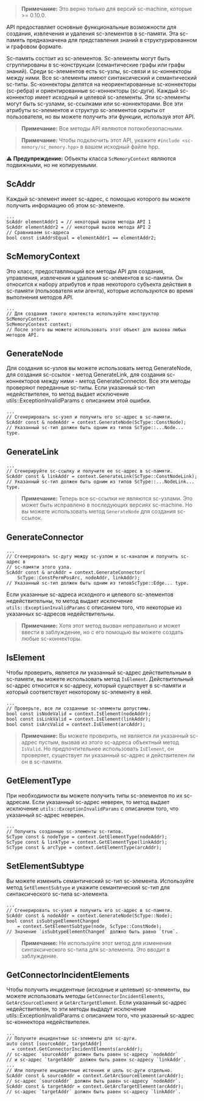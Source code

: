 > **Примечание:** Это верно только для версий sc-machine, которые >= 0.10.0.

API предоставляет основные функциональные возможности для создания, извлечения и удаления sc-элементов в sc-памяти. Эта sc-память предназначена для представления знаний в структурированном и графовом формате.

Sc-память состоит из sc-элементов. Sc-элементы могут быть сгруппированы в sc-конструкции (семантические графы или графы знаний). Среди sc-элементов есть sc-узлы, sc-связи и sc-коннекторы между ними. Все sc-элементы имеют синтаксический и семантический sc-типы. Sc-коннекторы делятся на неориентированные sc-коннекторы (sc-ребра) и ориентированные sc-коннекторы (sc-дуги). Каждый sc-коннектор имеет исходный и целевой sc-элементы. Эти sc-элементы могут быть sc-узлами, sc-ссылками или sc-коннекторами. Все эти атрибуты sc-элементов и структур sc-элементов скрыты от пользователя, но вы можете получить эти функции, используя этот API.

> **Примечание:** Все методы API являются потокобезопасными.
 
> **Примечание:** Чтобы подключить этот API, укажите ```#include <sc-memory/sc_memory.hpp>``` в вашем исходный файле hpp.

⚠️ **Предупреждение:** Объекты класса ```ScMemoryContext``` являются подвижными, но не копируемыми.

## ScAddr

Каждый sc-элемент имеет sc-адрес, с помощью которого вы можете получить информацию об этом sc-элементе.

```
...
ScAddr elementAddr1 = // некоторый вызов метода API 1
ScAddr elementAddr2 = // некоторый вызов метода API 2
// Сравниваем sc-адреса
bool const isAddrsEqual = elementAddr1 == elementAddr2;
```
## ScMemoryContext

Это класс, предоставляющий все методы API для создания, управления, извлечения и удаления sc-элементов в sc-памяти. Он относится к набору атрибутов и прав некоторого субъекта действия в sc-памяти (пользователя или агента), которые используются во время выполнения методов API.

```
...
// Для создания такого контекста используйте конструктор ScMemoryContext.
ScMemoryContext context;
// После этого вы можете использовать этот объект для вызова любых методов API.
```
## GenerateNode

Для создания sc-узлов вы можете использовать метод GenerateNode, для создания sc-ссылок - метод GenerateLink, для создания sc-коннекторов между ними - метод GenerateConnector. Все эти методы проверяют переданные sc-типы. Если указанный sc-тип недействителен, то метод выдает исключение utils::ExceptionInvalidParams с описанием этой ошибки.

```
...
// Сгенерировать sc-узел и получить его sc-адрес в sc-памяти.
ScAddr const & nodeAddr = context.GenerateNode(ScType::ConstNode);
// Указанный sc-тип должен быть одним из типов ScType::...Node... type.
```

## GenerateLink
```
...
// Сгенерируйте sc-ссылку и получите ее sc-адрес в sc-памяти.
ScAddr const & linkAddr = context.GenerateLink(ScType::ConstNodeLink);
// Указанный sc-тип должен быть одним из типов ScType::...NodeLink... type.
```

> **Примечание:** Теперь все sc-ссылки не являются sc-узлами. Это может быть исправлено в последующих версиях sc-machine. Но вы можете использовать метод ```GenerateNode``` для создания sc-ссылок.

## GenerateConnector
```
...
// Сгенерировать sc-дугу между sc-узлом и sc-каналом и получить sc-адрес в 
// sc-памяти этого узла.
ScAddr const & arcAddr = context.GenerateConnector(
    ScType::ConstPermPosArc, nodeAddr, linkAddr);
// Указанный sc-тип должен быть одним из типовScType::Edge... type.
```

Если указанные sc-адреса исходного и целевого sc-элементов недействительны, то метод выдает исключение ```utils::ExceptionInvalidParams``` с описанием того, что некоторые из указанных sc-адресов недействительны.

> **Примечание:** Хотя этот метод вызван неправильно и может ввести в заблуждение, но с его помощью вы можете создать любые sc-коннекторы.

## IsElement

Чтобы проверить, является ли указанный sc-адрес действительным в sc-памяти, вы можете использовать метод ```IsElement```. Действительный sc-адрес относится к sc-адресу, который существует в sc-памяти и который соответствует некоторому sc-элементу в ней.

```
...
// Проверьте, все ли созданные sc-элементы допустимы.
bool const isNodeValid = context.IsElement(nodeAddr);
bool const isLinkValid = context.IsElement(linkAddr);
bool const isArcValid = context.IsElement(arcAddr);
```

> **Примечание:** Вы можете проверить, не является ли указанный sc-адрес пустым, вызвав из этого sc-адреса объектный метод ```IsValid```. Но предпочтительнее использовать ```IsElement```, он проверяет, существует ли указанный sc-адрес и действителен ли он в sc-памяти.

## GetElementType
При необходимости вы можете получить типы sc-элементов по их sc-адресам. Если указанный sc-адрес неверен, то метод выдает исключение ```utils::ExceptionInvalidParams``` с описанием того, что указанный sc-адрес неверен.

```
...
// Получить созданные sc-элементы sc-типов.
ScType const & nodeType = context.GetElementType(nodeAddr);
ScType const & linkType = context.GetElementType(linkAddr);
ScType const & arcType = context.GetElementType(arcAddr);
```
## SetElementSubtype

Вы можете изменить семантический sc-тип sc-элемента. Используйте метод ```SetElementSubtype``` и укажите семантический sc-тип для синтаксического sc-типа sc-элемента.

```
...
// Сгенерировать sc-узел и получить его sc-адрес в sc-памяти.
ScAddr const & nodeAddr = context.GenerateNode(ScType::Node);
bool const isSubtypeElementChanged 
    = context.SetElementSubtype(node, ScType::ConstNode);
// Значение `isSubtypeElementChanged` должно быть равно `true`.
```
> **Примечание:** Не используйте этот метод для изменения синтаксического sc-типа для sc-элемента. Это вводит в заблуждение.

## GetConnectorIncidentElements

Чтобы получить инцидентные (исходные и целевые) sc-элементы, вы можете использовать методы ```GetConnectorIncidentElements```, ```GetArcSourceElement``` и ```GetArcTargetElement```. Если указанный sc-адрес недействителен, то эти методы выдадут исключение utils::ExceptionInvalidParams с описанием того, что указанный sc-адрес sc-коннектора недействителен.

```
...
// Получите инцидентные sc-элементы для sc-дуги.
auto const [sourceAddr, targetAddr] 
  = context.GetConnectorIncidentElements(arcAddr);
// sc-адрес `sourceAddr` должен быть равен sc-адресу `nodeAddr` 
// и sc-адрес `targetAddr` должен быть равен sc-адресу `linkAddr`.
...
// Или получите инцидентные источник и цель sc-дуги отдельно.
ScAddr const & sourceAddr = context.GetArcSourceElement(arcAddr);
// sc-адрес `sourceAddr` должен быть равен sc-адресу `nodeAddr`.
ScAddr const & targetAddr = context.GetArcTargetElement(arcAddr);
// sc-адрес `targetAddr` должен быть равен sc-адресу `linkAddr`.
```
